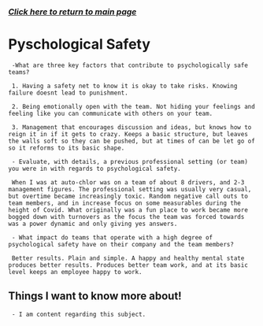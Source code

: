 ### [*Click here to return to main page*](../README.md)

# Pyschological Safety

     -What are three key factors that contribute to psychologically safe teams?

     1. Having a safety net to know it is okay to take risks. Knowing failure doesnt lead to punishment.

     2. Being emotionally open with the team. Not hiding your feelings and feeling like you can communicate with others on your team.

     3. Management that encourages discussion and ideas, but knows how to reign it in if it gets to crazy. Keeps a basic structure, but leaves the walls soft so they can be pushed, but at times of can be let go of so it reforms to its basic shape.

     - Evaluate, with details, a previous professional setting (or team) you were in with regards to psychological safety.

     When I was at auto-chlor was on a team of about 8 drivers, and 2-3 management figures. The professional setting was usually very casual, but overtime became increasingly toxic. Random negative call outs to team members, and in increase focus on some measurables during the height of Covid. What originally was a fun place to work became more bogged down with turnovers as the focus the team was forced towards was a power dynamic and only giving yes answers.

     - What impact do teams that operate with a high degree of psychological safety have on their company and the team members?

     Better results. Plain and simple. A happy and healthy mental state produces better results. Produces better team work, and at its basic level keeps an employee happy to work.

## Things I want to know more about!

     - I am content regarding this subject.